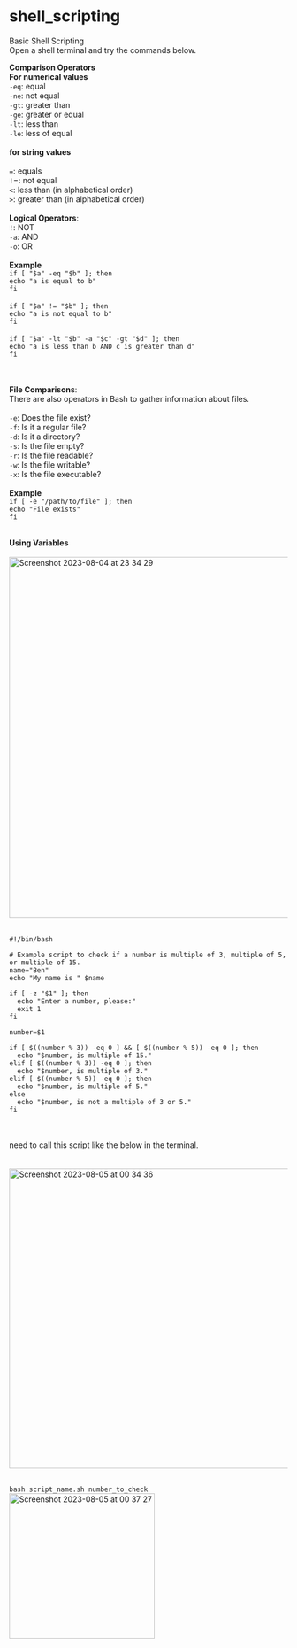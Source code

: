 # shell_scripting
Basic Shell Scripting<br>
Open a shell terminal and try the commands below.<br><be>

**Comparison Operators**<br>
**For numerical values**<br>
`-eq`: equal<br>
`-ne`: not equal<br>
`-gt`: greater than<br>
`-ge`: greater or equal<br>
`-lt`: less than<br>
`-le`: less of equal<br>
<br>
**for string values**<br>
<br>
`=`: equals<br>
`!`=: not equal<br>
`<`: less than (in alphabetical order)<br>
`>`: greater than (in alphabetical order)<br>
<br>
**Logical Operators**:<br>
`!`: NOT<br>
`-a`: AND<br>
`-o`: OR<br>
<br>
<be>
**Example** <br>
`if [ "$a" -eq "$b" ]; then`<br>
    `echo "a is equal to b"`<br>
`fi`<br>
<br>
`if [ "$a" != "$b" ]; then`<br>
    `echo "a is not equal to b"`<br>
`fi`<br>
<br>
`if [ "$a" -lt "$b" -a "$c" -gt "$d" ]; then`<br>
    `echo "a is less than b AND c is greater than d"`<br>
`fi`<br>
<br>
<br>

**File Comparisons**:<br>
There are also operators in Bash to gather information about files.<br>
<br>
`-e`: Does the file exist?<br>
`-f`: Is it a regular file?<br>
`-d`: Is it a directory?<br>
`-s`: Is the file empty?<br>
`-r`: Is the file readable?<br>
`-w`: Is the file writable?<br>
`-x`: Is the file executable?<br>
<br>
**Example** <br>
`if [ -e "/path/to/file" ]; then`<br>
    `echo "File exists"`<br>
`fi`<br>
<br>




**Using Variables**<br><br>
<img width="653" alt="Screenshot 2023-08-04 at 23 34 29" src="https://github.com/EryEr/shell_scripting/assets/138815393/71bc2dd3-c1e2-44f5-9645-93e8cf84040c"><br><br>

```
#!/bin/bash

# Example script to check if a number is multiple of 3, multiple of 5, or multiple of 15.
name="Ben"
echo "My name is " $name

if [ -z "$1" ]; then
  echo "Enter a number, please:"
  exit 1
fi

number=$1

if [ $((number % 3)) -eq 0 ] && [ $((number % 5)) -eq 0 ]; then
  echo "$number, is multiple of 15."
elif [ $((number % 3)) -eq 0 ]; then
  echo "$number, is multiple of 3."
elif [ $((number % 5)) -eq 0 ]; then
  echo "$number, is multiple of 5."
else
  echo "$number, is not a multiple of 3 or 5."
fi
```
<br><br>
need to call this script like the below in the terminal.<br><br>
<br>
<img width="542" alt="Screenshot 2023-08-05 at 00 34 36" src="https://github.com/EryEr/shell_scripting/assets/138815393/9d5b084e-0454-4f22-92a7-632d32377e83"><br><br>

`bash script_name.sh number_to_check`<br>
<img width="263" alt="Screenshot 2023-08-05 at 00 37 27" src="https://github.com/EryEr/shell_scripting/assets/138815393/831b3b7e-0fce-4b10-a620-8886eb80f1ea"><br>



